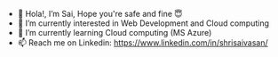 - 👋 Hola!, I’m Sai, Hope you're safe and fine 😇
- 👀 I’m currently interested in Web Development and Cloud computing
- 🌱 I’m currently learning Cloud computing (MS Azure)
- 📫 Reach me on Linkedin: https://www.linkedin.com/in/shrisaivasan/

<!---
Shrisaivasan/Shrisaivasan is a ✨ special ✨ repository because its `README.md` (this file) appears on your GitHub profile.
You can click the Preview link to take a look at your changes.
--->
